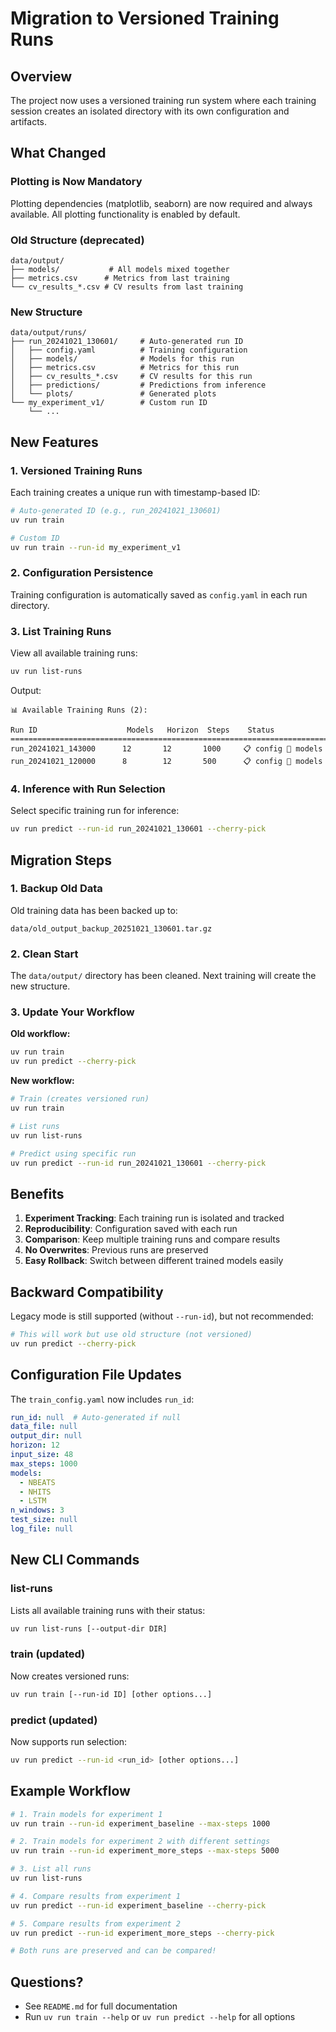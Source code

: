 # Migration to Versioned Training Runs

## Overview

The project now uses a versioned training run system where each training session creates an isolated directory with its own configuration and artifacts.

## What Changed

### Plotting is Now Mandatory
Plotting dependencies (matplotlib, seaborn) are now required and always available. All plotting functionality is enabled by default.

### Old Structure (deprecated)
```
data/output/
├── models/           # All models mixed together
├── metrics.csv      # Metrics from last training
└── cv_results_*.csv # CV results from last training
```

### New Structure
```
data/output/runs/
├── run_20241021_130601/     # Auto-generated run ID
│   ├── config.yaml          # Training configuration
│   ├── models/              # Models for this run
│   ├── metrics.csv          # Metrics for this run
│   ├── cv_results_*.csv     # CV results for this run
│   ├── predictions/         # Predictions from inference
│   └── plots/               # Generated plots
└── my_experiment_v1/        # Custom run ID
    └── ...
```

## New Features

### 1. Versioned Training Runs
Each training creates a unique run with timestamp-based ID:
```bash
# Auto-generated ID (e.g., run_20241021_130601)
uv run train

# Custom ID
uv run train --run-id my_experiment_v1
```

### 2. Configuration Persistence
Training configuration is automatically saved as `config.yaml` in each run directory.

### 3. List Training Runs
View all available training runs:
```bash
uv run list-runs
```

Output:
```
📊 Available Training Runs (2):

Run ID                    Models   Horizon  Steps    Status
================================================================================
run_20241021_143000      12       12       1000     📋 config 🤖 models
run_20241021_120000      8        12       500      📋 config 🤖 models
```

### 4. Inference with Run Selection
Select specific training run for inference:
```bash
uv run predict --run-id run_20241021_130601 --cherry-pick
```

## Migration Steps

### 1. Backup Old Data
Old training data has been backed up to:
```
data/old_output_backup_20251021_130601.tar.gz
```

### 2. Clean Start
The `data/output/` directory has been cleaned. Next training will create the new structure.

### 3. Update Your Workflow

**Old workflow:**
```bash
uv run train
uv run predict --cherry-pick
```

**New workflow:**
```bash
# Train (creates versioned run)
uv run train

# List runs
uv run list-runs

# Predict using specific run
uv run predict --run-id run_20241021_130601 --cherry-pick
```

## Benefits

1. **Experiment Tracking**: Each training run is isolated and tracked
2. **Reproducibility**: Configuration saved with each run
3. **Comparison**: Keep multiple training runs and compare results
4. **No Overwrites**: Previous runs are preserved
5. **Easy Rollback**: Switch between different trained models easily

## Backward Compatibility

Legacy mode is still supported (without `--run-id`), but not recommended:
```bash
# This will work but use old structure (not versioned)
uv run predict --cherry-pick
```

## Configuration File Updates

The `train_config.yaml` now includes `run_id`:
```yaml
run_id: null  # Auto-generated if null
data_file: null
output_dir: null
horizon: 12
input_size: 48
max_steps: 1000
models:
  - NBEATS
  - NHITS
  - LSTM
n_windows: 3
test_size: null
log_file: null
```

## New CLI Commands

### list-runs
Lists all available training runs with their status:
```bash
uv run list-runs [--output-dir DIR]
```

### train (updated)
Now creates versioned runs:
```bash
uv run train [--run-id ID] [other options...]
```

### predict (updated)
Now supports run selection:
```bash
uv run predict --run-id <run_id> [other options...]
```

## Example Workflow

```bash
# 1. Train models for experiment 1
uv run train --run-id experiment_baseline --max-steps 1000

# 2. Train models for experiment 2 with different settings
uv run train --run-id experiment_more_steps --max-steps 5000

# 3. List all runs
uv run list-runs

# 4. Compare results from experiment 1
uv run predict --run-id experiment_baseline --cherry-pick

# 5. Compare results from experiment 2
uv run predict --run-id experiment_more_steps --cherry-pick

# Both runs are preserved and can be compared!
```

## Questions?

- See `README.md` for full documentation
- Run `uv run train --help` or `uv run predict --help` for all options

